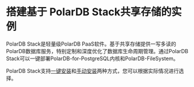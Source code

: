 # 搭建基于 PolarDB Stack共享存储的实例

PolarDB Stack是轻量级PolarDB PaaS软件。基于共享存储提供一写多读的PolarDB数据库服务，特别定制和深度优化了数据库生命周期管理。通过PolarDB Stack可以一键部署PolarDB-for-PostgreSQL内核和PolarDB-FileSystem。

PolarDB Stack支持[一键安装](../PolarDB-Stack-Operator/Quick-Install.md)和[手动安装](../PolarDB-Stack-Operator/Manual-Install.md)两种方式，您可以根据实际情况进行选择。